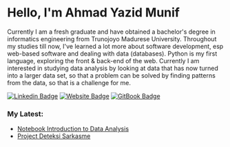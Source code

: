 
# Hello, I'm Ahmad Yazid Munif

Currently I am a fresh graduate and have obtained a bachelor's degree in informatics engineering from Trunojoyo
Madurese University. Throughout my studies till now, I've learned a lot more about software development, esp
web-based software and dealing with data (databases). Python is my first language, exploring the front & back-end of the web. Currently I am interested in studying data analysis by looking at data that has now turned into a larger data set, so that a problem can be solved by finding patterns from the data, so that is a challenge for me.

[![Linkedin Badge](https://img.shields.io/badge/LinkedIn-0077B5?style=for-the-badge&logo=linkedin&logoColor=white&link=https://www.linkedin.com/in/ahmad-yazid-munif/)](https://www.linkedin.com/in/ahmad-yazid-munif/)
[![Website Badge](https://img.shields.io/badge/website-000000?style=for-the-badge&logo=About.me&logoColor=white&link=https://yazid29.github.io/)](https://yazid29.github.io/)
[![GitBook Badge](https://img.shields.io/badge/GitBook-7B36ED?style=for-the-badge&logo=gitbook&logoColor=white&link=https://yazid29.github.io/intro_dataanalysis/)](https://yazid29.github.io/intro_dataanalysis/)
### My Latest:

<!-- POST-LIST:START -->
- [Notebook Introduction to Data Analysis](https://yazid29.github.io/intro_dataanalysis/)
- [Project Deteksi Sarkasme](https://yazid29.github.io/intro_dataanalysis/Projects/Deteksi_Sarkasme/_deteksiSarkasme)
<!-- POST-LIST:END -->

<!--
**yazid29/yazid29** is a ✨ _special_ ✨ repository because its `README.md` (this file) appears on your GitHub profile.

Here are some ideas to get you started:

- 🔭 I’m currently working on ...
- 🌱 I’m currently learning ...
- 👯 I’m looking to collaborate on ...
- 🤔 I’m looking for help with ...
- 💬 Ask me about ...
- 📫 How to reach me: ...
- 😄 Pronouns: ...
- ⚡ Fun fact: ...
-->
